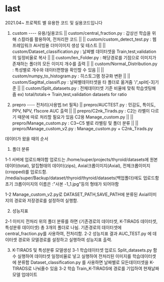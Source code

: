 # last
2021.04~
프로젝트 별 유용한 코드 및 실용코드입니다
1. custom ---- 유용/실용코드
  || custom/central_fraction.py : 갑상선 학습을 위해 스칼라를 활용하여, 전처리한 코드
  ||
  || custom/custom_detect_test.py : 웹 프레임워크 AI서빙용 더미이미지 생성 및 테스트
  ||
  || custom/Dataset_classification.py : 날짜별 데이터셋을 Train,test,validation 의 일정비율로 복사
  ||
  || custom/len_Folder.py : 해당경로를 기점으로 이미지가 존재하는 폴더의 모든 이미지 개수를 출력
  ||
  || custom/Normal_Distribution.py : 특성별로 개수와 데이터편향을 확인할 수 있음
  ||
  || custom/numpy_to_histogram.py : 히스토그램 정규화 변환
  ||
  || custom/Sagittal_classifi.py : 날짜별데이터셋을 타 폴더로 옮겨줌 '/',split[-3]기준
  ||
  || custom/Split_datasets.py : 전체데이터셋 기준 비율에 맞춰 학습셋팅해줌 ex) total/totals-> Train,test,validation datasets for ratio

2. prepro ---- 전처리(사용법.txt 필독)
  || prepro/AUCTEST.py : 민감도, 특이도, PPV, NPV, f1score AUC 출력
  ||
  || prepro/C2nk_Tirads.py : C2는 라벨이 다르기 때문에 따로 처리할 필요가 있음 C2용 Manage_custom.py
  ||
  || prepro/Manage_custom.py : C3~C5 별로 라벨링 및 폴더 분류
  || 
  || prepro/Manage_custom_v2.py : Manage_custom.py + C2nk_Tirads.py


데이터가 왔을 때의 순서

1. 폴더 분류

1-1 서버에 업로드해야함 업로드는 /home/super/projects/thyroid/datasets에 원본데이터(total), 알집형태의 데이터(zips), Axial크롭이미지(Axial), 전체크롭이미지(cropped)를 업로드함.
    /media/super/Backup/dataset/thyroid/thyroid/datasets(백업폴더)에도 업로드함
    초기 크롭이미지의 이름은 :"사본 -1_1.jpg"등의 형태가 되어야함

1-2  Manage_custom_v2.py로 DATASET_PATH,SAVE_PATH에 분류된 Axial이미지의 경로와 저장경로를 설정하여 실행함.


2. 성능지표

2-1 이미지 전처리
    위의 폴더 분류를 하면 (기존경로의 데이터셋, K-TIRADS 데이터셋, 특성분류 데이터셋) 총 3개의 폴더로 나뉨.
    기존경로의 데이터셋에 central_fraction.py를 사용하여, 전처리함.
2-2 성능지표 결과
    AUC_TEST.py 에 데이터셋 경로와 모델경로를 설정하고 실행하여 성능지표 출력.

3. K-TIRADS 및 특성분류 모델생성
3-1 학습데이터셋 업로드
    Split_datasets.py 함수 실행하여 데이터셋 일정비율로 넣고 실행하여 전처리된 이미지를 학습데이터셋에 분류함
    Dataset_classification.py 를 사용하면 날짜별로 모든데이터셋을 K-TIRADS로 나눠줄수 있음
3-2 학습
    Train_K-TIRADS에 경로를 기입하여 현재날짜 모델 업데이트